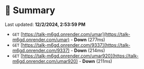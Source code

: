# 📖 Summary
Last updated: **12/2/2024, 2:53:59 PM**

- `GET` [https://talk-m6gd.onrender.com/umar](https://talk-m6gd.onrender.com/umar) - **Down** (277ms)
- `GET` [https://talk-m6gd.onrender.com/9337](https://talk-m6gd.onrender.com/9337) - **Down** (214ms)
- `GET` [https://talk-m6gd.onrender.com/umar920](https://talk-m6gd.onrender.com/umar920) - **Down** (211ms)
